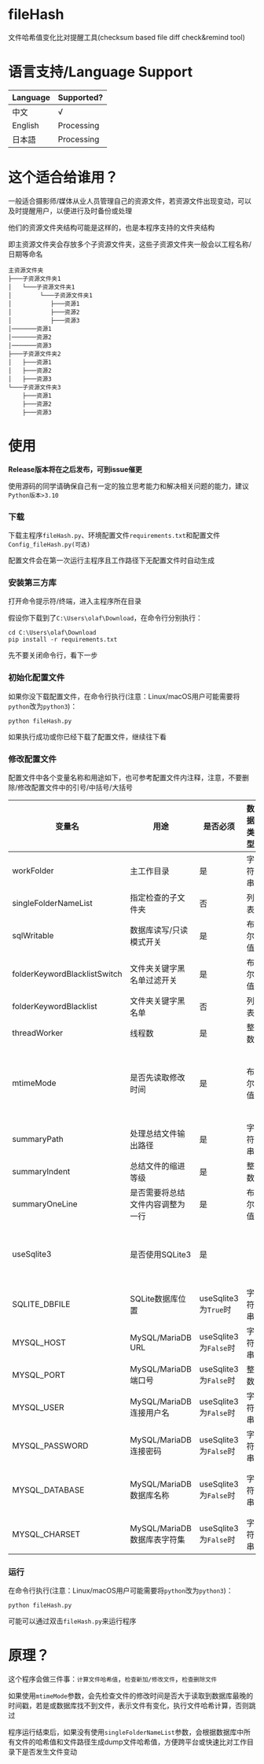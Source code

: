 # fileHash
文件哈希值变化比对提醒工具(checksum based file diff check&amp;remind tool)
# 语言支持/Language Support
| Language | Supported?  |
| -------- | ----------- |
| 中文     | √            |
| English  | Processing   |
| 日本語    | Processing  |

# 这个适合给谁用？
一般适合摄影师/媒体从业人员管理自己的资源文件，若资源文件出现变动，可以及时提醒用户，以便进行及时备份或处理

他们的资源文件夹结构可能是这样的，也是本程序支持的文件夹结构

即主资源文件夹会存放多个子资源文件夹，这些子资源文件夹一般会以工程名称/日期等命名

    主资源文件夹
    ├───子资源文件夹1
    │   └───子资源文件夹1
    │        └───子资源文件夹1
    │           ├───资源1
    │           ├───资源2
    │           ├───资源3
    │───────资源1
    │───────资源2
    │───────资源3
    ├───子资源文件夹2
    │   ├───资源1
    │   ├───资源2
    │   ├───资源3
    └───子资源文件夹3
        ├───资源1
        ├───资源2
        ├───资源3

# 使用
**Release版本将在之后发布，可到issue催更**

使用源码的同学请确保自己有一定的独立思考能力和解决相关问题的能力，建议`Python版本>3.10`

### 下载
下载主程序`fileHash.py`、环境配置文件`requirements.txt`和配置文件`Config_fileHash.py(可选)`

配置文件会在第一次运行主程序且工作路径下无配置文件时自动生成

### 安装第三方库

打开命令提示符/终端，进入主程序所在目录

假设你下载到了`C:\Users\olaf\Download`，在命令行分别执行：

    cd C:\Users\olaf\Download
    pip install -r requirements.txt

先不要关闭命令行，看下一步

### 初始化配置文件

如果你没下载配置文件，在命令行执行(注意：Linux/macOS用户可能需要将`python`改为`python3`)：

    python fileHash.py 

如果执行成功或你已经下载了配置文件，继续往下看

### 修改配置文件

配置文件中各个变量名称和用途如下，也可参考配置文件内注释，注意，不要删除/修改配置文件中的引号/中括号/大括号

| 变量名 | 用途 | 是否必须 | 数据类型 | 备注 |
| -------- | ----------- | -------- | ----------- | -------- |
| workFolder | 主工作目录 | 是 | 字符串 | |
| singleFolderNameList | 指定检查的子文件夹 | 否 | 列表 | 可以留空或注释 |
| sqlWritable | 数据库读写/只读模式开关 | 是 | 布尔值 | `True`是可读写，`False`时只读 |
| folderKeywordBlacklistSwitch | 文件夹关键字黑名单过滤开关 | 是 | 布尔值 |  |
| folderKeywordBlacklist | 文件夹关键字黑名单 | 否 | 列表 | |
| threadWorker | 线程数 | 是 | 整数 | 为`10`时可以满足大部分场景 |
| mtimeMode | 是否先读取修改时间 | 是 | 布尔值 | **实验性功能**，若为`True`，只有检测到文件修改日期大于读取到数据库最晚的时间戳时才会计算文件哈希|
| summaryPath | 处理总结文件输出路径 | 是 | 字符串 | 扩展名建议为`.json` |
| summaryIndent | 总结文件的缩进等级 | 是 | 整数 |  |
| summaryOneLine | 是否需要将总结文件内容调整为一行 | 是 | 布尔值 |一般用于传递到推送服务 |
| useSqlite3 | 是否使用SQLite3 | 是 |  | False-使用MySQL/MariaDB，使用SQLite3时，不存在的数据库文件会被自动创建 | 
| SQLITE_DBFILE | SQLite数据库位置 | useSqlite3为`True`时 | 字符串 |  | 
| MYSQL_HOST | MySQL/MariaDB URL | useSqlite3为`False`时 | 字符串 |  | 
| MYSQL_PORT | MySQL/MariaDB端口号 | useSqlite3为`False`时 | 整数 |  | 
| MYSQL_USER | MySQL/MariaDB连接用户名 | useSqlite3为`False`时 | 字符串 |  | 
| MYSQL_PASSWORD | MySQL/MariaDB连接密码 | useSqlite3为`False`时 | 字符串 |  | 
| MYSQL_DATABASE | MySQL/MariaDB数据库名称 | useSqlite3为`False`时 | 字符串 | 确保此数据库存在，程序不会创建数据库，但是会自动创建数据表 | 
| MYSQL_CHARSET | MySQL/MariaDB数据库表字符集 | useSqlite3为`False`时 | 字符串 | 建议为`utf8mb4` | 

### 运行

在命令行执行(注意：Linux/macOS用户可能需要将`python`改为`python3`)：

    python fileHash.py 

可能可以通过双击`fileHash.py`来运行程序

# 原理？

这个程序会做三件事：`计算文件哈希值`，`检查新加/修改文件`，`检查删除文件`

如果使用`mtimeMode`参数，会先检查文件的修改时间是否大于读取到数据库最晚的时间戳，若是或数据库找不到文件，表示文件有变化，执行文件哈希计算，否则跳过

程序运行结束后，如果没有使用`singleFolderNameList`参数，会根据数据库中所有文件的哈希值和文件路径生成dump文件哈希值，方便跨平台或快速比对工作目录下是否发生文件变动

